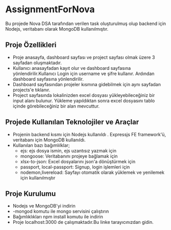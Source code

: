 # AssignmentForNova
 Bu projede Nova DSA tarafından verilen task oluşturulmuş olup backend için Nodejs, veritabanı olarak MongoDB kullanılmıştır.
 ## Proje Özellikleri
 - Proje anasayfa, dashboard sayfası ve project sayfası olmak üzere 3 sayfadan oluşmaktadır.
 - Kullanıcı anasayfadan kayıt olur ve dashboard sayfasına yönlendirilir.Kullanıcı Login için username ve şifre kullanır. Ardından dashboard sayfasına yönlendirilir.
 - Dashboard sayfasından projeler kısmına gidebilmek için aynı sayfadan projects'e tıklanır.
 - Project sayfasında lokalinizden excel dosyası yükleyebileceğiniz bir input alanı bulunur. Yükleme yapıldıktan sonra excel dosyasını tablo içinde görebileceğiniz bir alan mevcuttur.
 ## Projede Kullanılan Teknolojiler ve Araçlar
 - Projenin backend kısmı için Nodejs kullanıldı  . Expressjs FE framework'ü, veritabanı için MongoDB kullanıldı.
 - Kullanılan bazı bağımlılklar;
   * ejs: ejs dosya ismin, ejs uzantısız yazmak için
   * mongoose: Veritabanını projeye bağlamak için
   * xlsx-to-json: Excel dosyalarını json'a dönüştürmek için
   * passport, local-passport: Signup, login işlemleri için
   * nodemon,livereload: Sayfayı otomatik olarak yüklemek ve yenilemek için kullanılmıştır
## Proje Kurulumu
- Nodejs ve MongoDB'yi indirin
- -mongod komutu ile mongo servisini çalıştırın
- Bağımlıklıkları npm install komutu ile indirin
- Proje localhost:3000 de çalışmaktadır.Bu linke tarayıcınızdan gidin.

